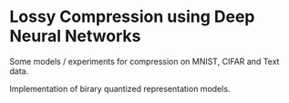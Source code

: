 # Lossy Compression using Deep Neural Networks 



Some models / experiments for compression on MNIST, CIFAR and Text data. 

Implementation of birary quantized representation models. 
